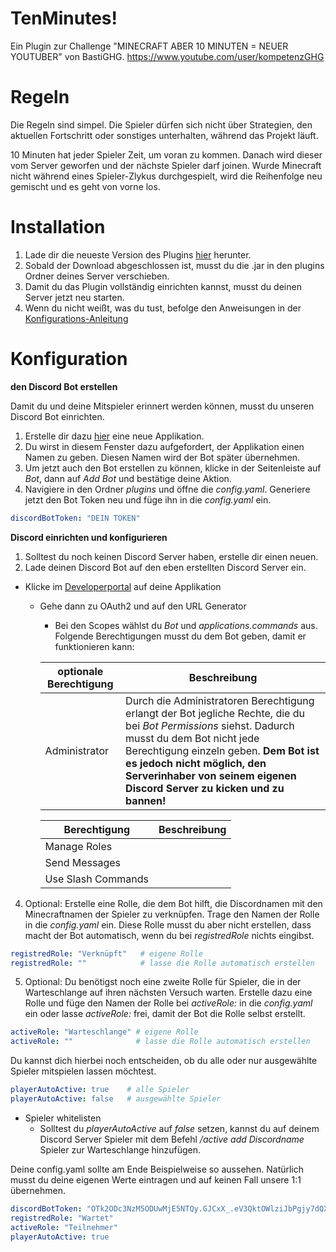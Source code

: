 # TenMinutes!
Ein Plugin zur Challenge "MINECRAFT ABER 10 MINUTEN = NEUER YOUTUBER" von BastiGHG.
https://www.youtube.com/user/kompetenzGHG

# Regeln
Die Regeln sind simpel. Die Spieler dürfen sich nicht über Strategien, den aktuellen Fortschritt oder sonstiges unterhalten, während das Projekt läuft.

10 Minuten hat jeder Spieler Zeit, um voran zu kommen. Danach wird dieser vom Server geworfen und der nächste Spieler darf joinen.
Wurde Minecraft nicht während eines Spieler-Zlykus durchgespielt, wird die Reihenfolge neu gemischt und es geht von vorne los.

# Installation
1. Lade dir die neueste Version des Plugins [hier](https://github.com/LittleKing205/TenMinutesPlugin/releases/latest) herunter.
2. Sobald der Download abgeschlossen ist, musst du die .jar in den plugins Ordner deines Server verschieben.
3. Damit du das Plugin vollständig einrichten kannst, musst du deinen Server jetzt neu starten.
4. Wenn du nicht weißt, was du tust, befolge den Anweisungen in der [Konfigurations-Anleitung](https://github.com/LittleKing205/TenMinutesPlugin/blob/master/README.md#konfiguration)

# Konfiguration
**den Discord Bot erstellen**

Damit du und deine Mitspieler erinnert werden können, musst du unseren Discord Bot einrichten.
1. Erstelle dir dazu [hier](https://discord.com/developers/applications) eine neue Applikation.
2. Du wirst in diesem Fenster dazu aufgefordert, der Applikation einen Namen zu geben. Diesen Namen wird der Bot später übernehmen.
3. Um jetzt auch den Bot erstellen zu können, klicke in der Seitenleiste auf *Bot*, dann auf *Add Bot* und bestätige deine Aktion.
4. Navigiere in den Ordner *plugins* und öffne die *config.yaml*. Generiere jetzt den Bot Token neu und füge ihn in die *config.yaml* ein.
```yaml
discordBotToken: "DEIN TOKEN"
```
**Discord einrichten und konfigurieren**

1. Solltest du noch keinen Discord Server haben, erstelle dir einen neuen.
2. Lade deinen Discord Bot auf den eben erstellten Discord Server ein.
- Klicke im [Developerportal](https://discord.com/developers/applications) auf deine Applikation
  - Gehe dann zu OAuth2 und auf den URL Generator
    - Bei den Scopes wählst du *Bot* und *applications.commands* aus. Folgende Berechtigungen musst du dem Bot geben, damit er funktionieren kann:

    | optionale Berechtigung | Beschreibung |
    | ------------ | ------------ |
    | Administrator | Durch die Administratoren Berechtigung erlangt der Bot jegliche Rechte, die du bei *Bot Permissions* siehst. Dadurch musst du dem Bot nicht jede Berechtigung einzeln geben. **Dem Bot ist es jedoch nicht möglich, den Serverinhaber von seinem eigenen Discord Server zu kicken und zu bannen!** |

    | Berechtigung | Beschreibung |
    | ------------ | ------------ |
    | Manage Roles |  |
    | Send Messages |  |
    | Use Slash Commands |  |
4. Optional: Erstelle eine Rolle, die dem Bot hilft, die Discordnamen mit den Minecraftnamen der Spieler zu verknüpfen. Trage den Namen der Rolle in die *config.yaml* ein. Diese Rolle musst du aber nicht erstellen, dass macht der Bot automatisch, wenn du bei *registredRole* nichts eingibst.
```yaml
registredRole: "Verknüpft"   # eigene Rolle
registredRole: ""            # lasse die Rolle automatisch erstellen
```
5. Optional: Du benötigst noch eine zweite Rolle für Spieler, die in der Warteschlange auf ihren nächsten Versuch warten. Erstelle dazu eine Rolle und füge den Namen der Rolle bei *activeRole:* in die *config.yaml* ein oder lasse *activeRole:* frei, damit der Bot die Rolle selbst erstellt.
```yaml
activeRole: "Warteschlange" # eigene Rolle
activeRole: ""              # lasse die Rolle automatisch erstellen
```
Du kannst dich hierbei noch entscheiden, ob du alle oder nur ausgewählte Spieler mitspielen lassen möchtest.
```yaml
playerAutoActive: true    # alle Spieler
playerAutoActive: false   # ausgewählte Spieler
```
- Spieler whitelisten
  - Solltest du *playerAutoActive* auf *false* setzen, kannst du auf deinem Discord Server Spieler mit dem Befehl */active add Discordname* Spieler zur Warteschlange hinzufügen.


Deine config.yaml sollte am Ende Beispielweise so aussehen. Natürlich musst du deine eigenen Werte eintragen und auf keinen Fall unsere 1:1 übernehmen.
```yaml
discordBotToken: "OTk2ODc3NzM5ODUwMjE5NTQy.GJCxX_.eV3QktOWlziJbPgjy7dQX_9djWtOv6Wt2FgljE"
registredRole: "Wartet"
activeRole: "Teilnehmer"
playerAutoActive: true
```
